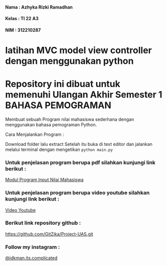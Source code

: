 #### Nama  : Azhyka Rizki Ramadhan
#### Kelas : TI 22 A3
#### NIM   : 312210287

# latihan MVC model view controller dengan menggunakan python

# Repository ini dibuat untuk memenuhi Ulangan Akhir Semester 1 BAHASA PEMOGRAMAN

Membuat sebuah Program nilai mahasiswa sederhana dengan menggunakan bahasa pemograman Python.

Cara Menjalankan Program :

Download folder lalu extract
Setelah itu buka di text editor dan jalankan melalui terminal dengan mengetikan `python main.py`

### Untuk penjelasan program berupa pdf silahkan kunjungi link berikut :

[Modul Program Input Nilai Mahasiswa ](https://drive.google.com/file/d/1Uv0DxIQdKrmFD-0ygxxlfQfBprZuZpL_/view?usp=share_link)

### Untuk penjelasan program berupa video youtube silahkan kunjungi link berikut :

[ Video Youtube](https://www.youtube.com/watch?v=XMAMZ1KdcRQ)

### Berikut link repository github :

https://github.com/GitZika/Project-UAS.git


### Follow my instagram :

[@idkman.its.complicated](https://www.instagram.com/idkman.its.complicated/)



